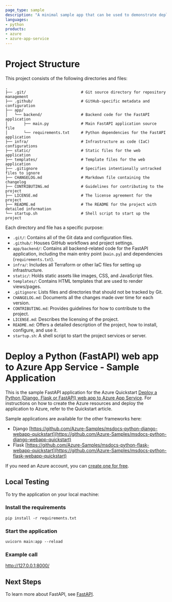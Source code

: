```yaml
---
page_type: sample
description: "A minimal sample app that can be used to demonstrate deploying FastAPI apps to Azure App Service."
languages:
- python
products:
- azure
- azure-app-service
---
```


# Project Structure

This project consists of the following directories and files:

```
.
├── .git/                        # Git source directory for repository management
├── .github/                     # GitHub-specific metadata and configuration
├── app/
│   └── backend/                 # Backend code for the FastAPI application
│       ├── main.py              # Main FastAPI application source file
│       └── requirements.txt     # Python dependencies for the FastAPI application
├── infra/                       # Infrastructure as code (IaC) configurations
├── static/                      # Static files for the web application
├── templates/                   # Template files for the web application
├── .gitignore                   # Specifies intentionally untracked files to ignore
├── CHANGELOG.md                 # Markdown file containing the changelog
├── CONTRIBUTING.md              # Guidelines for contributing to the project
├── LICENSE.md                   # The license agreement for the project
├── README.md                    # The README for the project with detailed information
└── startup.sh                   # Shell script to start up the project
```

Each directory and file has a specific purpose:

- `.git/`: Contains all of the Git data and configuration files.
- `.github/`: Houses GitHub workflows and project settings.
- `app/backend/`: Contains all backend-related code for the FastAPI application, including the main entry point (`main.py`) and dependencies (`requirements.txt`).
- `infra/`: Includes all Terraform or other IaC files for setting up infrastructure.
- `static/`: Holds static assets like images, CSS, and JavaScript files.
- `templates/`: Contains HTML templates that are used to render views/pages.
- `.gitignore`: Lists files and directories that should not be tracked by Git.
- `CHANGELOG.md`: Documents all the changes made over time for each version.
- `CONTRIBUTING.md`: Provides guidelines for how to contribute to the project.
- `LICENSE.md`: Describes the licensing of the project.
- `README.md`: Offers a detailed description of the project, how to install, configure, and use it.
- `startup.sh`: A shell script to start the project services or server.

# Deploy a Python (FastAPI) web app to Azure App Service - Sample Application

This is the sample FastAPI application for the Azure Quickstart [Deploy a Python (Django, Flask or FastAPI) web app to Azure App Service](https://docs.microsoft.com/en-us/azure/app-service/quickstart-python). For instructions on how to create the Azure resources and deploy the application to Azure, refer to the Quickstart article.

Sample applications are available for the other frameworks here:
- Django [https://github.com/Azure-Samples/msdocs-python-django-webapp-quickstart](https://github.com/Azure-Samples/msdocs-python-django-webapp-quickstart)
- Flask [https://github.com/Azure-Samples/msdocs-python-flask-webapp-quickstart](https://github.com/Azure-Samples/msdocs-python-flask-webapp-quickstart)

If you need an Azure account, you can [create one for free](https://azure.microsoft.com/en-us/free/).

## Local Testing

To try the application on your local machine:

### Install the requirements

`pip install -r requirements.txt`

### Start the application

`uvicorn main:app --reload`

### Example call

http://127.0.0.1:8000/

## Next Steps

To learn more about FastAPI, see [FastAPI](https://fastapi.tiangolo.com/).
